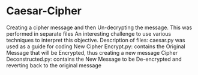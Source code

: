# Caesar-Cipher
Creating a cipher message and then Un-decrypting the message. This was performed in separate files
An interesting challenge to use various techniques to interpret this objective.
Description of files: caesar.py was used as a guide for coding
New Cipher Encrypt.py: contains the Original Message that will be Encrypted, thus creating a new message
Cipher Deconstructed.py: contains the New Message to be De-encrypted and reverting back to the original message